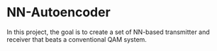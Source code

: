 # NN-Autoencoder
In this project, the goal is to create a set of NN-based transmitter and receiver that beats a conventional QAM system.
